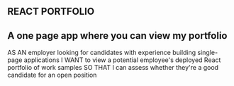## REACT PORTFOLIO

## A one page app where you can view my portfolio


AS AN employer looking for candidates with experience building single-page applications
I WANT to view a potential employee's deployed React portfolio of work samples
SO THAT I can assess whether they're a good candidate for an open position

